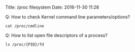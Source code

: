 Title: /proc filesystem
Date: 2016-11-30 11:26

Q: How to check Kernel command line parameters/options?

    cat /proc/cmdline

Q: How to list open file descriptors of a process?

    ls /proc/{PID}/fd
